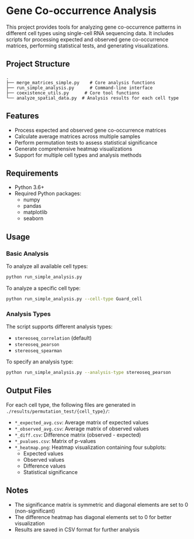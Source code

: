 # Gene Co-occurrence Analysis

This project provides tools for analyzing gene co-occurrence patterns in different cell types using single-cell RNA sequencing data. It includes scripts for processing expected and observed gene co-occurrence matrices, performing statistical tests, and generating visualizations.

## Project Structure

```
.
├── merge_matrices_simple.py    # Core analysis functions
├── run_simple_analysis.py      # Command-line interface
├── coexistence_utils.py      # Core tool functions
└── analyze_spatial_data.py  # Analysis results for each cell type
```

## Features

- Process expected and observed gene co-occurrence matrices
- Calculate average matrices across multiple samples
- Perform permutation tests to assess statistical significance
- Generate comprehensive heatmap visualizations
- Support for multiple cell types and analysis methods

## Requirements

- Python 3.6+
- Required Python packages:
  - numpy
  - pandas
  - matplotlib
  - seaborn

## Usage

### Basic Analysis

To analyze all available cell types:
```bash
python run_simple_analysis.py
```

To analyze a specific cell type:
```bash
python run_simple_analysis.py --cell-type Guard_cell
```

### Analysis Types

The script supports different analysis types:
- `stereoseq_correlation` (default)
- `stereoseq_pearson`
- `stereoseq_spearman`

To specify an analysis type:
```bash
python run_simple_analysis.py --analysis-type stereoseq_pearson
```

## Output Files

For each cell type, the following files are generated in `./results/permutation_test/{cell_type}/`:

- `*_expected_avg.csv`: Average matrix of expected values
- `*_observed_avg.csv`: Average matrix of observed values
- `*_diff.csv`: Difference matrix (observed - expected)
- `*_pvalues.csv`: Matrix of p-values
- `*_heatmap.png`: Heatmap visualization containing four subplots:
  - Expected values
  - Observed values
  - Difference values
  - Statistical significance

## Notes

- The significance matrix is symmetric and diagonal elements are set to 0 (non-significant)
- The difference heatmap has diagonal elements set to 0 for better visualization
- Results are saved in CSV format for further analysis 
